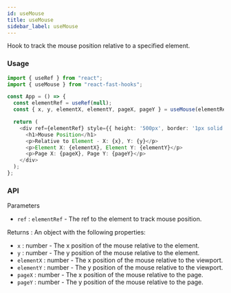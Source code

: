 ```yaml
---
id: useMouse
title: useMouse
sidebar_label: useMouse
---
```


Hook to track the mouse position relative to a specified element.

### Usage

```typescript
import { useRef } from "react";
import { useMouse } from "react-fast-hooks";

const App = () => {
  const elementRef = useRef(null);
  const { x, y, elementX, elementY, pageX, pageY } = useMouse(elementRef);

  return (
    <div ref={elementRef} style={{ height: '500px', border: '1px solid black' }}>
      <h1>Mouse Position</h1>
      <p>Relative to Element - X: {x}, Y: {y}</p>
      <p>Element X: {elementX}, Element Y: {elementY}</p>
      <p>Page X: {pageX}, Page Y: {pageY}</p>
    </div>
  );
};
```

### API

Parameters

- `ref` : `elementRef` - The ref to the element to track mouse position.

Returns : An object with the following properties:

- `x` : number - The x position of the mouse relative to the element.
- `y` : number - The y position of the mouse relative to the element.
- `elementX` : number - The x position of the mouse relative to the viewport.
- `elementY` : number - The y position of the mouse relative to the viewport.
- `pageX` : number - The x position of the mouse relative to the page.
- `pageY` : number - The y position of the mouse relative to the page.
  
